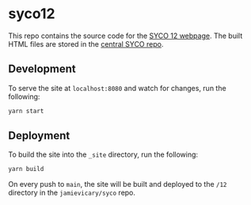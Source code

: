 # syco12

This repo contains the source code for the
[SYCO 12 webpage](https://www.cl.cam.ac.uk/events/syco/12/).
The built HTML files are stored in the
[central SYCO repo](https://github.com/jamievicary/syco/tree/master/12).

## Development

To serve the site at `localhost:8080` and watch for changes, run the following:

```sh
yarn start
```

## Deployment

To build the site into the `_site` directory, run the following:

```sh
yarn build
```

On every push to `main`, the site will be built and deployed to the `/12`
directory in the `jamievicary/syco` repo.
